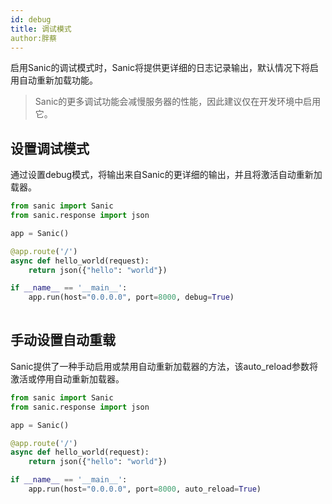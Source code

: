 ```yaml
---
id: debug
title: 调试模式
author:胖蔡
---
```


启用S​​anic的调试模式时，Sanic将提供更详细的日志记录输出，默认情况下将启用自动重新加载功能。

> Sanic的更多调试功能会减慢服务器的性能，因此建议仅在开发环境中启用它。

## 设置调试模式
通过设置debug模式，将输出来自Sanic的更详细的输出，并且将激活自动重新加载器。

```python
from sanic import Sanic
from sanic.response import json

app = Sanic()

@app.route('/')
async def hello_world(request):
    return json({"hello": "world"})

if __name__ == '__main__':
    app.run(host="0.0.0.0", port=8000, debug=True)
 
````   
    
## 手动设置自动重载
Sanic提供了一种手动启用或禁用自动重新加载器的方法，该auto_reload参数将激活或停用自动重新加载器。

```python
from sanic import Sanic
from sanic.response import json

app = Sanic()

@app.route('/')
async def hello_world(request):
    return json({"hello": "world"})

if __name__ == '__main__':
    app.run(host="0.0.0.0", port=8000, auto_reload=True)
```
